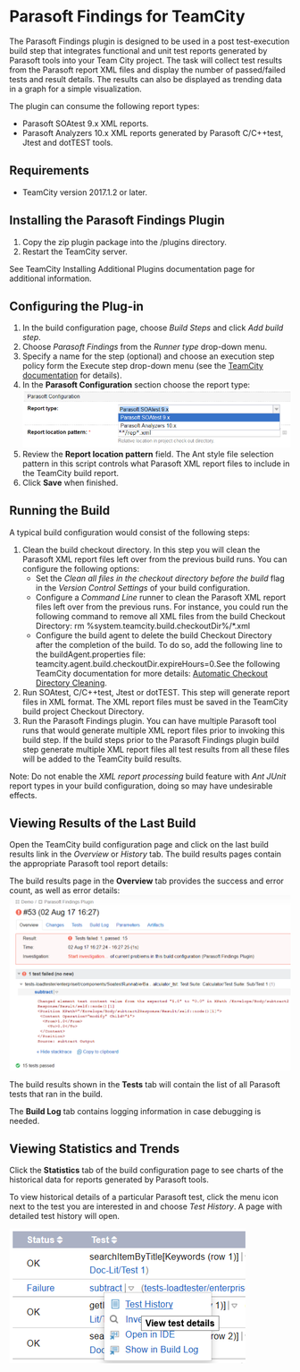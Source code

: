 # Parasoft Findings for TeamCity

The Parasoft Findings plugin is designed to be used in a post test-execution build step that integrates functional and unit test reports generated by Parasoft tools into your Team City project. The task will collect test results from the Parasoft report XML files and display the number of passed/failed tests and result details. The results can also be displayed as trending data in a graph for a simple visualization.

The plugin can consume the following report types:

* Parasoft SOAtest 9.x XML reports.
* Parasoft Analyzers 10.x XML reports generated by Parasoft C/C++test, Jtest and dotTEST tools.

## Requirements

* TeamCity version 2017.1.2 or later.

## Installing the Parasoft Findings Plugin
1. Copy the zip plugin package into the <TeamCity Data Directory>/plugins directory.
2. Restart the TeamCity server.

See TeamCity Installing Additional Plugins documentation page for additional information.

## Configuring the Plug-in

1. In the build configuration page, choose *Build Steps* and click *Add build step*. 
2. Choose *Parasoft Findings* from the *Runner type* drop-down menu.
3. Specify a name for the step (optional) and choose an execution step policy form the Execute step drop-down menu (see the [TeamCity documentation](https://confluence.jetbrains.com/display/TCD10/Configuring+Build+Steps) for details).
4. In the **Parasoft Configuration** section choose the report type:
![Select Report Type](images/selectReportType.png)
5. Review the **Report location pattern** field. The Ant style file selection pattern in this script controls what Parasoft XML report files to include in the TeamCity build report.
6. Click **Save** when finished.
 
## Running the Build

A typical build configuration would consist of the following steps:
1. Clean the build checkout directory. In this step you will clean the Parasoft XML report files left over from the previous build runs. You can configure the following options:
    - Set the *Clean all files in the checkout directory before the build* flag in the *Version Control Settings* of your build configuration.
    - Configure a *Command Line* runner to clean the Parasoft XML report files left over from the previous runs. For instance, you could run the following command to remove all XML files from the build Checkout Directory: rm %system.teamcity.build.checkoutDir%/*.xml
    - Configure the build agent to delete the build Checkout Directory after the completion of the build. To do so, add the following line to the buildAgent.properties file: teamcity.agent.build.checkoutDir.expireHours=0.See the following TeamCity documentation for more details: [Automatic Checkout Directory Cleaning](https://confluence.jetbrains.com/display/TCD10/Build+Checkout+Directory#BuildCheckoutDirectory-AutomaticCheckoutDirectoryCleaning).
2. Run SOAtest, C/C++test, Jtest or dotTEST. This step will generate report files in XML format. The XML report files must be saved in the TeamCity build project Checkout Directory.
3. Run the Parasoft Findings plugin. You can have multiple Parasoft tool runs that would generate multiple XML report files prior to invoking this build step. If the build steps prior to the Parasoft Findings plugin build step generate multiple XML report files all test results from all these files will be added to the TeamCity build results.


Note: Do not enable the *XML report processing* build feature with *Ant JUnit* report types in your build configuration, doing so may have undesirable effects.


## Viewing Results of the Last Build

Open the TeamCity build configuration page and click on the last build results link in the *Overview* or *History* tab. The build results pages contain the appropriate Parasoft tool report details:

The build results page in the **Overview** tab provides the success and error count, as well as error details:
![Report Details](images/reportDetails.png)

The build results shown in the **Tests** tab will contain the list of all Parasoft tests that ran in the build.

The **Build Log** tab contains logging information in case debugging is needed.


## Viewing Statistics and Trends

Click the **Statistics** tab of the build configuration page to see charts of the historical data for reports generated by Parasoft tools.

To view historical details of a particular Parasoft test, click the menu icon next to the test you are interested in and choose *Test History*. A page with detailed test history will open.

![View Test History](images/testHistory.png)
